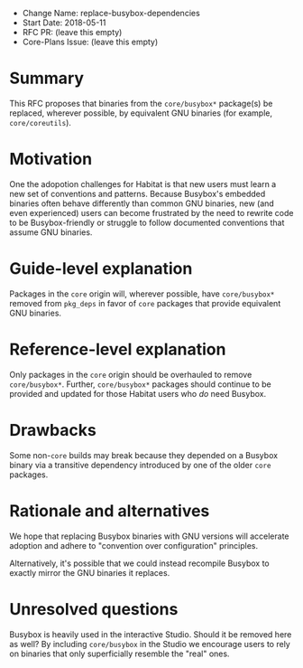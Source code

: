 - Change Name: replace-busybox-dependencies
- Start Date: 2018-05-11
- RFC PR: (leave this empty)
- Core-Plans Issue: (leave this empty)

# Summary
[summary]: #summary

This RFC proposes that binaries from the `core/busybox*` package(s) be replaced, wherever possible, by equivalent GNU binaries (for example, `core/coreutils`).

# Motivation
[motivation]: #motivation

One the adopotion challenges for Habitat is that new users must learn a new set of conventions and patterns. Because Busybox's embedded binaries often behave differently than common GNU binaries, new (and even experienced) users can become frustrated by the need to rewrite code to be Busybox-friendly or struggle to follow documented conventions that assume GNU binaries.

# Guide-level explanation
[guide-level-explanation]: #guide-level-explanation

Packages in the `core` origin will, wherever possible, have `core/busybox*` removed from `pkg_deps` in favor of `core` packages that provide equivalent GNU binaries.

# Reference-level explanation
[reference-level-explanation]: #reference-level-explanation

Only packages in the `core` origin should be overhauled to remove `core/busybox*`. Further, `core/busybox*` packages should continue to be provided and updated for those Habitat users who _do_ need Busybox.

# Drawbacks
[drawbacks]: #drawbacks

Some non-`core` builds may break because they depended on a Busybox binary via a transitive dependency introduced by one of the older `core` packages.

# Rationale and alternatives
[alternatives]: #alternatives

We hope that replacing Busybox binaries with GNU versions will accelerate adoption and adhere to "convention over configuration" principles.

Alternatively, it's possible that we could instead recompile Busybox to exactly mirror the GNU binaries it replaces.

# Unresolved questions
[unresolved]: #unresolved-questions

Busybox is heavily used in the interactive Studio. Should it be removed here as well? By including `core/busybox` in the Studio we encourage users to rely on binaries that only superficially resemble the "real" ones.
